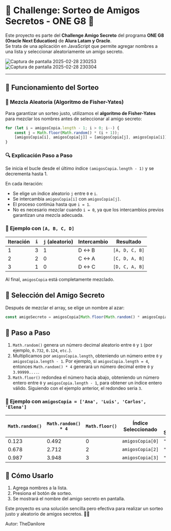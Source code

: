 # 🎉 Challenge: Sorteo de Amigos Secretos - ONE G8 🎉

Este proyecto es parte del **Challenge Amigo Secreto** del programa **ONE G8 (Oracle Next Education)** de **Alura Latam y Oracle**.  
Se trata de una aplicación en JavaScript que permite agregar nombres a una lista y seleccionar aleatoriamente un amigo secreto.

![Captura de pantalla 2025-02-28 230253](https://github.com/user-attachments/assets/924123fe-33d6-4445-a884-c07af01de195)
![Captura de pantalla 2025-02-28 230304](https://github.com/user-attachments/assets/2916b97d-ddaa-4a55-a8c3-1795b77709f4)


---

## 📌 Funcionamiento del Sorteo

### 🔄 Mezcla Aleatoria (Algoritmo de Fisher-Yates)

Para garantizar un sorteo justo, utilizamos el **algoritmo de Fisher-Yates** para mezclar los nombres antes de seleccionar al amigo secreto:

```js
for (let i = amigosCopia.length - 1; i > 0; i--) {
    const j = Math.floor(Math.random() * (i + 1));
    [amigosCopia[i], amigosCopia[j]] = [amigosCopia[j], amigosCopia[i]];
}
```

### 🔍 Explicación Paso a Paso
Se inicia el bucle desde el último índice `(amigosCopia.length - 1)` y se decrementa hasta 1.

En cada iteración:
- Se elige un índice aleatorio `j` entre `0` e `i`.
- Se intercambia `amigosCopia[i]` con `amigosCopia[j]`.
- El proceso continúa hasta que `i = 1`.
- No es necesario mezclar cuando `i = 0`, ya que los intercambios previos garantizan una mezcla adecuada.

### 🧩 Ejemplo con `[A, B, C, D]`

| Iteración | `i` | `j` (aleatorio) | Intercambio | Resultado      |
|-----------|----|---------------|------------|----------------|
| 1         | 3  | 1             | D <-> B    | `[A, D, C, B]` |
| 2         | 2  | 0             | C <-> A    | `[C, D, A, B]` |
| 3         | 1  | 0             | D <-> C    | `[D, C, A, B]` |

Al final, `amigosCopia` está completamente mezclado.

## 🎯 Selección del Amigo Secreto

Después de mezclar el array, se elige un nombre al azar:

```javascript
const amigoSecreto = amigosCopia[Math.floor(Math.random() * amigosCopia.length)];
```

## 📖 Paso a Paso

1. `Math.random()` genera un número decimal aleatorio entre `0` y `1` (por ejemplo, `0.732`, `0.124`, `etc.`).
2. Multiplicamos por `amigosCopia.length`, obteniendo un número entre `0` y `amigosCopia.length - 1`. Por ejemplo, si `amigosCopia.length = 4`, entonces `Math.random() * 4` generará un número decimal entre `0` y `3.99999....`.
3. `Math.floor()` redondea el número hacia abajo, obteniendo un número entero entre `0` y `amigosCopia.length - 1`, para obtener un índice entero válido. Siguiendo con el ejemplo anterior, el redondeo seria `3`.

### 📌 Ejemplo con `amigosCopia = ['Ana', 'Luis', 'Carlos', 'Elena']`

| `Math.random()` | `Math.random() * 4` | `Math.floor()` | Índice Seleccionado | Elemento (Nombre) Seleccionado |
|---------------|------------------|--------------|-----------------|------------------|
| 0.123        | 0.492            | 0            | `amigosCopia[0]` | `"Ana"`          |
| 0.678        | 2.712            | 2            | `amigosCopia[2]` | `"Carlos"`       |
| 0.987        | 3.948            | 3            | `amigosCopia[3]` | `"Elena"`        |

## 🚀 Cómo Usarlo

1. Agrega nombres a la lista.
2. Presiona el botón de sorteo.
3. Se mostrará el nombre del amigo secreto en pantalla.

Este proyecto es una solución sencilla pero efectiva para realizar un sorteo justo y aleatorio de amigos secretos. 🎁✨

Autor: TheDanilore
